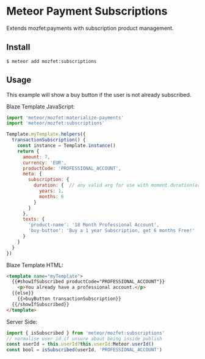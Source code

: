 # Meteor Payment Subscriptions

Extends mozfet:payments with subscription product management.

## Install
```
$ meteor add mozfet:subscriptions
```

## Usage
This example will show a buy button if the user is not already subscribed.

Blaze Template JavaScript:
```js
import 'meteor/mozfet:materialize-payments'
import 'meteor/mozfet:subscriptions'

Template.myTemplate.helpers({
  transactionSubscription() {
    const instance = Template.instance()
    return {
      amount: 7,
      currency: 'EUR',
      productCode: 'PROFESSIONAL_ACCOUNT',
      meta: {
        subscription: {
          duration: {  // any valid arg for use with moment.duration(arg)
            years: 1,
            months: 6
          }
        }
      },
      texts: {
        'product-name': '18 Month Professional Account',
        'buy-button': 'Buy a 1 year Subscription, get 6 months Free!'
      }
    }
  }
})
```

Blaze Template HTML:
```html
<template name="myTemplate">
  {{#showIfSubscribed productCode="PROFESSIONAL_ACCOUNT"}}
    <p>You already have a professional account.</p>
  {{else}}
    {{>buyButton transactionSubscription}}
  {{/showIfSubscribed}}
</template>
```

Server Side:
```js
import { isSubscribed } from 'meteor/mozfet:subscriptions'
// normalise user id if unsure about being inside publish
const userId = this.userId?this.userId:Meteor.userId()
const bool = isSubscribed(userId, 'PROFESSIONAL_ACCOUNT')
```
